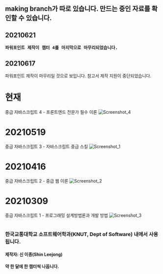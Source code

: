 ## making branch가 따로 있습니다. 만드는 중인 자료를 확인할 수 있습니다.

## 20210621
<pre><strong>파워포인트 제작이 챕터 4를 마지막으로 마무리되었습니다.</strong></pre>

## 20210617 
파워포인트 제작이 마무리일 것으로 보입니다.
참고서 제작 지원이 중단되었습니다.

# 현재
중급 자바스크립트 4 - 프론트엔드 전문가 필수 이론
![Screenshot_4](https://user-images.githubusercontent.com/56120315/120956685-10245780-c78f-11eb-8ba2-7b1bf8040ef5.png)

# 20210519
중급 자바스크립트 3 - 자바스크립트 중급 스킬
![Screenshot_1](https://user-images.githubusercontent.com/56120315/120956450-870d2080-c78e-11eb-88d7-a215b5d461cd.png)

# 20210416
중급 자바스크립트 2 - 중급 웹 이론
![Screenshot_2](https://user-images.githubusercontent.com/56120315/120956487-a015d180-c78e-11eb-9fa5-bfd267994672.png)

# 20210309
중급 자바스크립트 1 - 프로그래밍 설계방법론과 개발 방법
![Screenshot_3](https://user-images.githubusercontent.com/56120315/120956553-bfacfa00-c78e-11eb-8209-62264ffc5f14.png)

#
<h3><strong>한국교통대학교 소프트웨어학과(KNUT, Dept of Software) 내에서 사용됩니다.</strong></h3>
<h4>제작자: 신 이종(Shin Leejong)</h4>
<h4>약 한 달에 한 챕터씩 나옵니다.</h4>